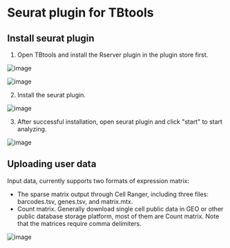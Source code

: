 # Seurat plugin for TBtools

## Install seurat plugin

1. Open TBtools and install the Rserver plugin in the plugin store first.

![image](https://github.com/athanasy-ljw/Seurat_Plugin_for_TBtools/assets/53424383/67789d57-03cb-4925-a5bb-3e934940e367)

![image](https://github.com/athanasy-ljw/Seurat_Plugin_for_TBtools/assets/53424383/a9c8f804-a89f-4670-a778-7b339abb8918)

2. Install the seurat plugin.

![image](https://github.com/athanasy-ljw/Seurat_Plugin_for_TBtools/assets/53424383/7558943a-286e-4562-9425-be1bcc022c80)

3. After successful installation, open seurat plugin and click "start" to start analyzing.

![image](https://github.com/athanasy-ljw/Seurat_Plugin_for_TBtools/assets/53424383/8b991636-5e9a-4aa2-b8c5-ef44877908cb)


## Uploading user data

Input data, currently supports two formats of expression matrix:
- The sparse matrix output through Cell Ranger, including three files: barcodes.tsv, genes.tsv, and matrix.mtx.
- Count matrix. Generally download single cell public data in GEO or other public database storage platform, most of them are Count matrix. Note that the matrices require comma delimiters.

![image](https://github.com/athanasy-ljw/Seurat_Plugin_for_TBtools/assets/53424383/1099557c-4e35-4954-8e61-36d50399c4fe)











